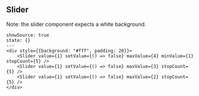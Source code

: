 ## Slider

Note: the slider component expects a white background.

```react
showSource: true
state: {}
---
<div style={{background: "#fff", padding: 20}}>
	<Slider value={1} setValue={() => false} maxValue={4} minValue={1} stopCount={5} />
	<Slider value={1} setValue={() => false} maxValue={3} stopCount={5} />
	<Slider value={1} setValue={() => false} maxValue={2} stopCount={5} />
</div>
```

